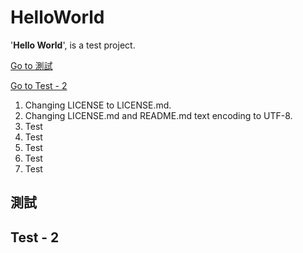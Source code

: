 # HelloWorld

'**Hello World**', is a test project.

[Go to 測試](#測試)

[Go to Test - 2](#test---2)

1. Changing LICENSE to LICENSE.md.
2. Changing LICENSE.md and README.md text encoding to UTF-8.
3. Test
4. Test
5. Test
6. Test
10. Test



## 測試

## Test - 2
